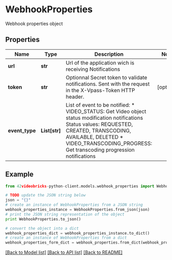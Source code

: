 # WebhookProperties

Webhook properties object

## Properties
Name | Type | Description | Notes
------------ | ------------- | ------------- | -------------
**url** | **str** | Url of the application wich is receiving Notifications | 
**token** | **str** | Optionnal Secret token to validate notifications. Sent with the request in the X-Vpass-Token HTTP header. | [optional] 
**event_type** | **List[str]** | List of event to be notified:   * VIDEO_STATUS: Get Video object status modification notifications   Status values: REQUESTED, CREATED, TRANSCODING, AVAILABLE, DELETED   * VIDEO_TRANSCODING_PROGRESS: Get transcoding progression notifications | 

## Example

```python
from 42videobricks-python-client.models.webhook_properties import WebhookProperties

# TODO update the JSON string below
json = "{}"
# create an instance of WebhookProperties from a JSON string
webhook_properties_instance = WebhookProperties.from_json(json)
# print the JSON string representation of the object
print WebhookProperties.to_json()

# convert the object into a dict
webhook_properties_dict = webhook_properties_instance.to_dict()
# create an instance of WebhookProperties from a dict
webhook_properties_form_dict = webhook_properties.from_dict(webhook_properties_dict)
```
[[Back to Model list]](../README.md#documentation-for-models) [[Back to API list]](../README.md#documentation-for-api-endpoints) [[Back to README]](../README.md)


